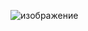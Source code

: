 ![изображение](https://user-images.githubusercontent.com/110248773/196781268-3bdadf57-4e07-44bd-85eb-ce3d69032758.png)

